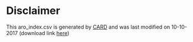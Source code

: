 # Disclaimer

This aro_index.csv is generated by [CARD](https://card.mcmaster.ca/home) and 
was last modified on 10-10-2017 (download link [here](https://card.mcmaster.ca/download))